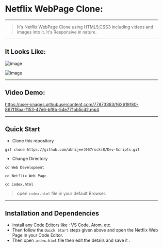 # Netflix WebPage Clone:
---
> It's Netflix WebPage Clone using HTML5,CSS3 including videos and images into it. It's Responsive in nature.
---

## It Looks Like:
![image](https://user-images.githubusercontent.com/77873383/162619098-76e55700-b6eb-4255-849f-5933e1b76c34.png)

![image](https://user-images.githubusercontent.com/77873383/162619107-d39c7a2f-34d0-459a-a0fd-0c67935a76fc.png)

---

## Video Demo:


https://user-images.githubusercontent.com/77873383/162619180-867f18aa-f153-47e6-bf8b-54e771bb5cd2.mp4


---
## **Quick Start**
- Clone this repository

``` 
git clone https://github.com/abhijeet007rocks8/Dev-Scripts.git
```
- Change Directory

```
cd Web Development
```
```
cd Netflix Web Page
```
```
cd index.html
```
> open ```index.html``` file in your default Browser.
---

## **Installation and Dependencies**
- Install any Code Editors like : VS Code, Atom, etc.
- Then follow the ```Quick Start``` steps given above and open the Netflix Web Page in your Code Editor.
- Then open ```index.html``` file then edit the details and save it .
